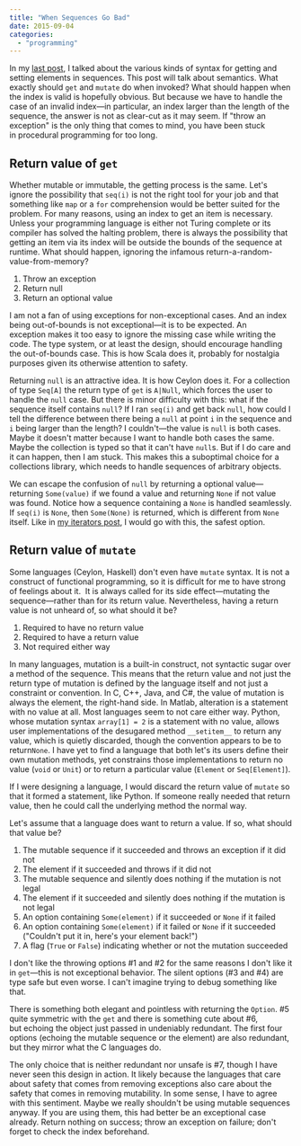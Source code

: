 ```yaml
---
title: "When Sequences Go Bad"
date: 2015-09-04
categories:
  - "programming"
---
```


In my [last post](/blog/one-sided-debate-over-sequence-syntax/), I talked about the various kinds of syntax for getting and setting elements in sequences. This post will talk about semantics. What exactly should `get` and `mutate` do when invoked? What should happen when the index is valid is hopefully obvious. But because we have to handle the case of an invalid index—in particular, an index larger than the length of the sequence, the answer is not as clear-cut as it may seem. If "throw an exception" is the only thing that comes to mind, you have been stuck in procedural programming for too long.

<!-- more -->

## Return value of `get`

Whether mutable or immutable, the getting process is the same. Let's ignore the possibility that `seq(i)` is not the right tool for your job and that something like `map` or a `for` comprehension would be better suited for the problem. For many reasons, using an index to get an item is necessary. Unless your programming language is either not Turing complete or its compiler has solved the halting problem, there is always the possibility that getting an item via its index will be outside the bounds of the sequence at runtime. What should happen, ignoring the infamous return-a-random-value-from-memory?

1. Throw an exception
2. Return null
3. Return an optional value

I am not a fan of using exceptions for non-exceptional cases. And an index being out-of-bounds is not exceptional—it is to be expected. An exception makes it too easy to ignore the missing case while writing the code. The type system, or at least the design, should encourage handling the out-of-bounds case. This is how Scala does it, probably for nostalgia purposes given its otherwise attention to safety.

Returning `null` is an attractive idea. It is how Ceylon does it. For a collection of type `Seq[A]` the return type of `get` is `A|Null`, which forces the user to handle the `null` case. But there is minor difficulty with this: what if the sequence itself contains `null`? If I ran `seq(i)` and get back `null`, how could I tell the difference between there being a `null` at point `i` in the sequence and `i` being larger than the length? I couldn't—the value is `null` is both cases. Maybe it doesn't matter because I want to handle both cases the same. Maybe the collection is typed so that it can't have `null`s. But if I do care and it can happen, then I am stuck. This makes this a suboptimal choice for a collections library, which needs to handle sequences of arbitrary objects.

We can escape the confusion of `null` by returning a optional value—returning `Some(value)` if we found a value and returning `None` if not value was found. Notice how a sequence containing a `None` is handled seamlessly. If `seq(i)` is `None`, then `Some(None)` is returned, which is different from `None` itself. Like in [my iterators post](/blog/comparison-of-iteration-styles-in-programming/), I would go with this, the safest option.

## Return value of `mutate`

Some languages (Ceylon, Haskell) don't even have `mutate` syntax. It is not a construct of functional programming, so it is difficult for me to have strong of feelings about it.  It is always called for its side effect—mutating the sequence—rather than for its return value. Nevertheless, having a return value is not unheard of, so what should it be?

1. Required to have no return value
2. Required to have a return value
3. Not required either way

In many languages, mutation is a built-in construct, not syntactic sugar over a method of the sequence. This means that the return value and not just the return type of mutation is defined by the language itself and not just a constraint or convention. In C, C++, Java, and C#, the value of mutation is always the element, the right-hand side. In Matlab, alteration is a statement with no value at all. Most languages seem to not care either way. Python, whose mutation syntax `array[1] = 2` is a statement with no value, allows user implementations of the desugared method `__setitem__` to return any value, which is quietly discarded, though the convention appears to be to return`None`. I have yet to find a language that both let's its users define their own mutation methods, yet constrains those implementations to return no value (`void` or `Unit`) or to return a particular value (`Element` or `Seq[Element]`).

If I were designing a language, I would discard the return value of `mutate` so that it formed a statement, like Python. If someone really needed that return value, then he could call the underlying method the normal way.

Let's assume that a language does want to return a value. If so, what should that value be?

1. The mutable sequence if it succeeded and throws an exception if it did not
2. The element if it succeeded and throws if it did not
3. The mutable sequence and silently does nothing if the mutation is not legal
4. The element if it succeeded and silently does nothing if the mutation is not legal
5. An option containing `Some(element)` if it succeeded or `None` if it failed
6. An option containing `Some(element)` if it failed or `None` if it succeeded ("Couldn't put it in, here's your element back!")
7. A flag (`True` or `False`) indicating whether or not the mutation succeeded

I don't like the throwing options #1 and #2 for the same reasons I don't like it in `get`—this is not exceptional behavior. The silent options (#3 and #4) are type safe but even worse. I can't imagine trying to debug something like that.

There is something both elegant and pointless with returning the `Option`. #5 quite symmetric with the `get` and there is something cute about #6, but echoing the object just passed in undeniably redundant. The first four options (echoing the mutable sequence or the element) are also redundant, but they mirror what the C languages do.

The only choice that is neither redundant nor unsafe is #7, though I have never seen this design in action. It likely because the languages that care about safety that comes from removing exceptions also care about the safety that comes in removing mutability. In some sense, I have to agree with this sentiment. Maybe we really shouldn't be using mutable sequences anyway. If you are using them, this had better be an exceptional case already. Return nothing on success; throw an exception on failure; don't forget to check the index beforehand.
